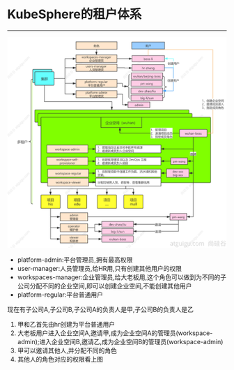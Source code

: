 #   KubeSphere的租户体系

----

![](../images/2021/12/20211215150042.png)

+   platform-admin:平台管理员,拥有最高权限
+   user-manager:人员管理员,给HR用,只有创建其他用户的权限
+   workspaces-manager:企业管理员,给大老板用,这个角色可以做到为不同的子公司分配不同的企业空间,即可以创建企业空间,不能创建其他用户
+   platform-regular:平台普通用户

现在有子公司A,子公司B,子公司A的负责人是甲,子公司B的负责人是乙

1.  甲和乙首先由hr创建为平台普通用户
2.  大老板用户进入企业空间A,邀请甲,成为企业空间A的管理员(workspace-admin);进入企业空间B,邀请乙,成为企业空间B的管理员(workspace-admin)
3.  甲可以邀请其他人,并分配不同的角色
4.  其他人的角色对应的权限看上图